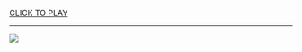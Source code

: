 
<a href="https://premium76.site?title=modded_snake_game&ref=12M">CLICK TO PLAY</a></h3>
<hr>

<a href="https://premium76.site?title=modded_snake_game&ref=12M"><img src="https://clearcache.store/games.png"></a>


